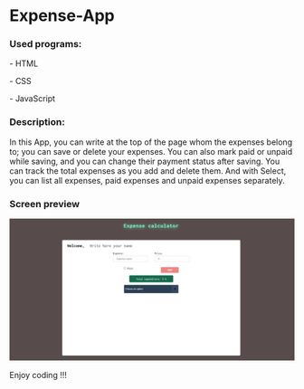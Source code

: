 # Expense-App

<h3>Used programs:</h3>
<p> - HTML</p>
<p> - CSS</p>
<p> - JavaScript</p>

<h3>Description:</h3>
<p>In this App, you can write at the top of the page whom the expenses belong to; you can save or delete your expenses. You can also mark paid or unpaid while saving, and you can change their payment status after saving. You can track the total expenses as you add and delete them. And with Select, you can list all expenses, paid expenses and unpaid expenses separately. </p>

<h3>Screen preview</h3>

![](expense.gif)

Enjoy coding !!!
